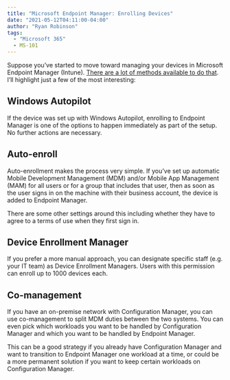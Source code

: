 ```yaml
---
title: "Microsoft Endpoint Manager: Enrolling Devices"
date: "2021-05-12T04:11:00-04:00"
author: "Ryan Robinson"
tags:
  - "Microsoft 365"
  - MS-101
---
```


Suppose you’ve started to move toward managing your devices in Microsoft Endpoint Manager (Intune). [There are a lot of methods available to do that](https://docs.microsoft.com/en-us/mem/intune/enrollment/device-enrollment). I’ll highlight just a few of the most interesting:

## Windows Autopilot

If the device was set up with Windows Autopilot, enrolling to Endpoint Manager is one of the options to happen immediately as part of the setup. No further actions are necessary.

## Auto-enroll

Auto-enrollment makes the process very simple. If you’ve set up automatic Mobile Development Management (MDM) and/or Mobile App Management (MAM) for all users or for a group that includes that user, then as soon as the user signs in on the machine with their business account, the device is added to Endpoint Manager.

There are some other settings around this including whether they have to agree to a terms of use when they first sign in.

## Device Enrollment Manager

If you prefer a more manual approach, you can designate specific staff (e.g. your IT team) as Device Enrollment Managers. Users with this permission can enroll up to 1000 devices each.

## Co-management

If you have an on-premise network with Configuration Manager, you can use co-management to split MDM duties between the two systems. You can even pick which workloads you want to be handled by Configuration Manager and which you want to be handled by Endpoint Manager.

This can be a good strategy if you already have Configuration Manager and want to transition to Endpoint Manager one workload at a time, or could be a more permanent solution if you want to keep certain workloads on Configuration Manager.
